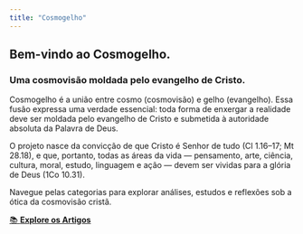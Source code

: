 ```yaml
---
title: "Cosmogelho"
---
```


## Bem-vindo ao Cosmogelho.
### Uma cosmovisão moldada pelo evangelho de Cristo.

Cosmogelho é a união entre cosmo (cosmovisão) e gelho (evangelho). Essa fusão expressa uma verdade essencial: toda forma de enxergar a realidade deve ser moldada pelo evangelho de Cristo e submetida à autoridade absoluta da Palavra de Deus.

O projeto nasce da convicção de que Cristo é Senhor de tudo (Cl 1.16–17; Mt 28.18), e que, portanto, todas as áreas da vida — pensamento, arte, ciência, cultura, moral, estudo, linguagem e ação — devem ser vividas para a glória de Deus (1Co 10.31).

  Navegue pelas categorias para explorar análises, estudos e reflexões sob a ótica da cosmovisão cristã.

[📚 **Explore os Artigos**](https://cosmogelho.github.io/cosmogelho/artigos)
